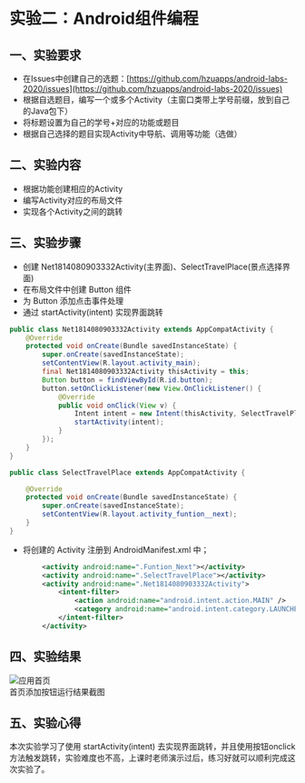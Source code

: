 # 实验二：Android组件编程
## 一、实验要求
- 在Issues中创建自己的选题：[https://github.com/hzuapps/android-labs-2020/issues](https://github.com/hzuapps/android-labs-2020/issues) 
- 根据自选题目，编写一个或多个Activity（主窗口类带上学号前缀，放到自己的Java包下）
- 将标题设置为自己的学号+对应的功能或题目
- 根据自己选择的题目实现Activity中导航、调用等功能（选做）
## 二、实验内容
- 根据功能创建相应的Activity
- 编写Activity对应的布局文件
- 实现各个Activity之间的跳转
## 三、实验步骤
- 创建 Net1814080903332Activity(主界面)、SelectTravelPlace(景点选择界面)
- 在布局文件中创建 Button 组件
- 为 Button 添加点击事件处理
- 通过 startActivity(intent) 实现界面跳转
```java
public class Net1814080903332Activity extends AppCompatActivity {
    @Override
    protected void onCreate(Bundle savedInstanceState) {
        super.onCreate(savedInstanceState);
        setContentView(R.layout.activity_main);
        final Net1814080903332Activity thisActivity = this;
        Button button = findViewById(R.id.button);
        button.setOnClickListener(new View.OnClickListener() {
            @Override
            public void onClick(View v) {
                Intent intent = new Intent(thisActivity, SelectTravelPlace.class);
                startActivity(intent);
            }
        });
    }
}
```
```java
public class SelectTravelPlace extends AppCompatActivity {

    @Override
    protected void onCreate(Bundle savedInstanceState) {
        super.onCreate(savedInstanceState);
        setContentView(R.layout.activity_funtion__next);
    }
} 
```

- 将创建的 Activity 注册到 AndroidManifest.xml 中；
```xml
        <activity android:name=".Funtion_Next"></activity>
        <activity android:name=".SelectTravelPlace"></activity>
        <activity android:name=".Net1814080903332Activity">
            <intent-filter>
                <action android:name="android.intent.action.MAIN" />
                <category android:name="android.intent.category.LAUNCHER" />
            </intent-filter>
        </activity>
```

## 四、实验结果

![应用首页](https://github.com/eason89/android-labs-2020/blob/master/students/net1814080903332/3.PNG)  
首页添加按钮运行结果截图

## 五、实验心得
本次实验学习了使用 startActivity(intent) 去实现界面跳转，并且使用按钮onclick方法触发跳转，实验难度也不高，上课时老师演示过后，练习好就可以顺利完成这次实验了。
